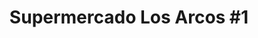 ---
title: "Supermercado Los Arcos #1"
url: /mauldin/supermercado-los-arcos-1/
shop: convenience
---